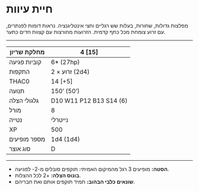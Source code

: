 # חיית עיוות

מפלצות גדולות, שחורות, בעלות שש רגליים וחצי אינטליגנציה. נראות דומות לפנתרים, עם זרוע צומחת מכל כתף קדמית. הזרועות מחורצות עם קצוות חדים כתער.

------

| מחלקת שריון     | 4 [15]                  |
| ---------------- | ----------------------- |
| קוביות פגיעה     | 6* (27hp)               |
| התקפות           | 2 × זרוע (2d4)         |
| THAC0            | 14 [+5]                 |
| תנועה            | 150’ (50’)              |
| גלגולי הצלה      | D10 W11 P12 B13 S14 (6) |
| מורל             | 8                       |
| נטייה            | נייטרלי                |
| XP               | 500                     |
| מספר מופיעים     | 1d4 (1d4)               |
| סוג אוצר         | D                       |

------

- **הסטה:** מופיעים 3 רגל מהמיקום האמיתי: תוקפים סובלים מ-2- לפגיעה.
- **בונוס הצלה:** +2 לכל ההצלות.
- **שונאים כלבי הבהוב:** תמיד תוקפים אותם ואת חבריהם.